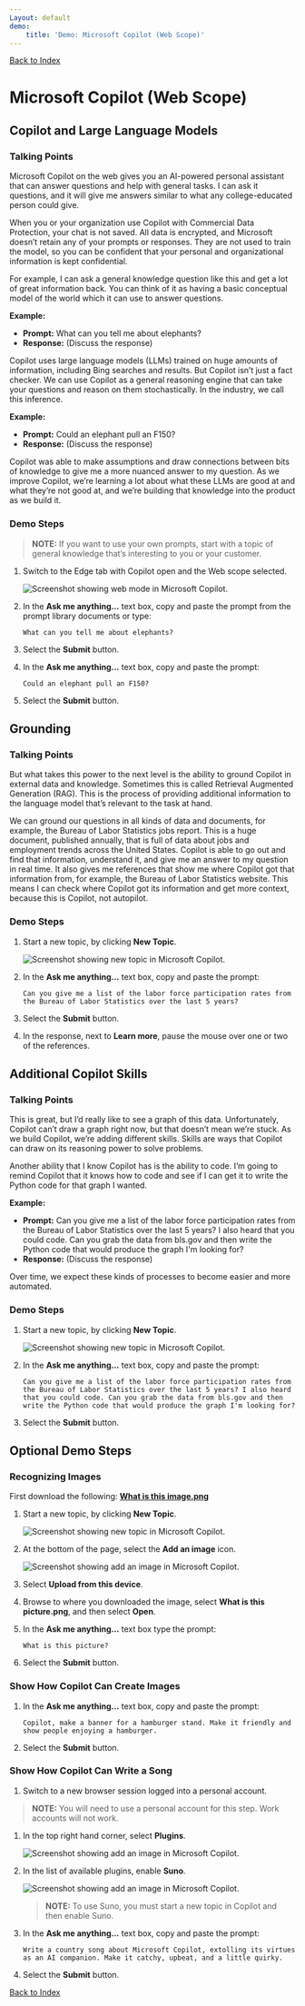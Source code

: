 ```yaml
---
Layout: default
demo:
    title: 'Demo: Microsoft Copilot (Web Scope)'
---
```


[Back to Index](https://microsoftlearning.github.io/MS-4012-Microsoft-Copilot-Unlocked/)

# Microsoft Copilot (Web Scope)

## Copilot and Large Language Models

### Talking Points

Microsoft Copilot on the web gives you an AI-powered personal assistant that can answer questions and help with general tasks. I can ask it questions, and it will give me answers similar to what any college-educated person could give.

When you or your organization use Copilot with Commercial Data Protection, your chat is not saved. All data is encrypted, and Microsoft doesn’t retain any of your prompts or responses. They are not used to train the model, so you can be confident that your personal and organizational information is kept confidential.

For example, I can ask a general knowledge question like this and get a lot of great information back. You can think of it as having a basic conceptual model of the world which it can use to answer questions.

**Example:**
- **Prompt:** What can you tell me about elephants?
- **Response:** (Discuss the response)

Copilot uses large language models (LLMs) trained on huge amounts of information, including Bing searches and results. But Copilot isn’t just a fact checker. We can use Copilot as a general reasoning engine that can take your questions and reason on them stochastically. In the industry, we call this inference.

**Example:**
- **Prompt:** Could an elephant pull an F150?
- **Response:** (Discuss the response)

Copilot was able to make assumptions and draw connections between bits of knowledge to give me a more nuanced answer to my question. As we improve Copilot, we’re learning a lot about what these LLMs are good at and what they’re not good at, and we’re building that knowledge into the product as we build it.

### Demo Steps

> **NOTE:** If you want to use your own prompts, start with a topic of general knowledge that’s interesting to you or your customer.

1. Switch to the Edge tab with Copilot open and the Web scope selected.

    ![Screenshot showing web mode in Microsoft Copilot.](../Demos/Media/web_mode.png)

1. In the **Ask me anything...** text box, copy and paste the prompt from the prompt library documents or type:

    ```text
    What can you tell me about elephants?
    ```
1. Select the **Submit** button.
1. In the **Ask me anything...** text box, copy and paste the prompt:

    ```text
    Could an elephant pull an F150?
    ```
1. Select the **Submit** button.

## Grounding

### Talking Points

But what takes this power to the next level is the ability to ground Copilot in external data and knowledge. Sometimes this is called Retrieval Augmented Generation (RAG). This is the process of providing additional information to the language model that’s relevant to the task at hand.

We can ground our questions in all kinds of data and documents, for example, the Bureau of Labor Statistics jobs report. This is a huge document, published annually, that is full of data about jobs and employment trends across the United States. Copilot is able to go out and find that information, understand it, and give me an answer to my question in real time. It also gives me references that show me where Copilot got that information from, for example, the Bureau of Labor Statistics website. This means I can check where Copilot got its information and get more context, because this is Copilot, not autopilot.

### Demo Steps

1. Start a new topic, by clicking **New Topic**.

    ![Screenshot showing new topic in Microsoft Copilot.](../Demos/Media/new_topic.png)

1. In the **Ask me anything...** text box, copy and paste the prompt:

    ```text
    Can you give me a list of the labor force participation rates from the Bureau of Labor Statistics over the last 5 years?
    ```
1. Select the **Submit** button.
1. In the response, next to **Learn more**, pause the mouse over one or two of the references.

## Additional Copilot Skills

### Talking Points

This is great, but I’d really like to see a graph of this data. Unfortunately, Copilot can’t draw a graph right now, but that doesn’t mean we’re stuck. As we build Copilot, we’re adding different skills. Skills are ways that Copilot can draw on its reasoning power to solve problems.

Another ability that I know Copilot has is the ability to code. I’m going to remind Copilot that it knows how to code and see if I can get it to write the Python code for that graph I wanted.

**Example:**
- **Prompt:** Can you give me a list of the labor force participation rates from the Bureau of Labor Statistics over the last 5 years? I also heard that you could code. Can you grab the data from bls.gov and then write the Python code that would produce the graph I'm looking for?
- **Response:** (Discuss the response)

Over time, we expect these kinds of processes to become easier and more automated.

### Demo Steps

1. Start a new topic, by clicking **New Topic**.

    ![Screenshot showing new topic in Microsoft Copilot.](../Demos/Media/new_topic.png)

1. In the **Ask me anything...** text box, copy and paste the prompt:

    ```text
    Can you give me a list of the labor force participation rates from the Bureau of Labor Statistics over the last 5 years? I also heard that you could code. Can you grab the data from bls.gov and then write the Python code that would produce the graph I'm looking for?
    ```

1. Select the **Submit** button.

## Optional Demo Steps

### Recognizing Images

First download the following: [**What is this image.png**](https://github.com/MicrosoftLearning/MS-4012-Microsoft-Copilot-Unlocked/tree/master/Resoursfiles/what_is_this_image.png)

1. Start a new topic, by clicking **New Topic**.

    ![Screenshot showing new topic in Microsoft Copilot.](../Demos/Media/new_topic.png)

1. At the bottom of the page, select the **Add an image** icon.

    ![Screenshot showing add an image in Microsoft Copilot.](../Demos/Media/add_an_image.png)

1. Select **Upload from this device**.
1. Browse to where you downloaded the image, select **What is this picture.png**, and then select **Open**.
1. In the **Ask me anything…** text box type the prompt:

    ```text
    What is this picture?
    ```

1. Select the **Submit** button.

### Show How Copilot Can Create Images

1. In the **Ask me anything...** text box, copy and paste the prompt:

    ```text
    Copilot, make a banner for a hamburger stand. Make it friendly and show people enjoying a hamburger.
    ```

1. Select the **Submit** button.

### Show How Copilot Can Write a Song

1. Switch to a new browser session logged into a personal account.

> **NOTE:** You will need to use a personal account for this step. Work accounts will not work.

1. In the top right hand corner, select **Plugins**.

    ![Screenshot showing add an image in Microsoft Copilot.](../Demos/Media/copilot_plugins.png)

1. In the list of available plugins, enable **Suno**.

    ![Screenshot showing add an image in Microsoft Copilot.](../Demos/Media/copilot_suno.png)

    > **NOTE:** To use Suno, you must start a new topic in Copilot and then enable Suno.

1. In the **Ask me anything...** text box, copy and paste the prompt:

    ```text
    Write a country song about Microsoft Copilot, extolling its virtues as an AI companion. Make it catchy, upbeat, and a little quirky.
    ```

1. Select the **Submit** button.

[Back to Index](https://microsoftlearning.github.io/MS-4012-Microsoft-Copilot-Unlocked/)
